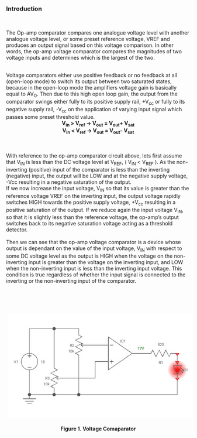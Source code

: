 ### Introduction
<br>

The Op-amp comparator compares one analogue voltage level with another analogue voltage level, or some preset reference voltage, VREF and produces an output signal based on this voltage comparison. In other words, the op-amp voltage comparator compares the magnitudes of two voltage inputs and determines which is the largest of the two.
                        
<br>
Voltage comparators either use positive feedback or no feedback at all (open-loop mode) to switch its output between two saturated states, because in the open-loop mode the amplifiers voltage gain is basically equal to AV<sub>O</sub>. Then due to this high open loop gain, the output from the comparator swings either fully to its positive supply rail, +V<sub>cc</sub> or fully to its negative supply rail, -V<sub>cc</sub> on the application of varying input signal which passes some preset threshold value.<br>                         
<center><b>V<sub>in</sub> > V<sub>ref</sub> -> V<sub>out</sub> = V<sub>out</sub>+ V<sub>sat</sub> <br></b></center>
<center><b>V<sub>in</sub> < V<sub>ref</sub> -> V<sub>out</sub> = V<sub>out</sub>- V<sub>sat</sub></b></center><br></p>
<br>
With reference to the op-amp comparator circuit above, lets first assume that V<sub>IN</sub> is less than the DC voltage level at V<sub>REF</sub>, ( V<sub>IN</sub> < V<sub>REF</sub> ). As the non-inverting (positive) input of the comparator is less than the inverting (negative) input, the output will be LOW and at the negative supply voltage, -Vcc resulting in a negative saturation of the output.<br>
If we now increase the input voltage, V<sub>IN</sub> so that its value is greater than the reference voltage VREF on the inverting input, the output voltage rapidly switches HIGH towards the positive supply voltage, +V<sub>cc</sub> resulting in a positive saturation of the output. If we reduce again the input voltage V<sub>IN</sub>, so that it is slightly less than the reference voltage, the op-amp’s output switches back to its negative saturation voltage acting as a threshold detector.<br>                         

<br>
Then we can see that the op-amp voltage comparator is a device whose output is dependant on the value of the input voltage, V<sub>IN</sub> with respect to some DC voltage level as the output is HIGH when the voltage on the non-inverting input is greater than the voltage on the inverting input, and LOW when the non-inverting input is less than the inverting input voltage. This condition is true regardless of whether the input signal is connected to the inverting or the non-inverting input of the comparator.</p>

<br><br><br>
<center><img src="images/voltage-comparator.jpg" style="margin-left: 0.9%;margin-top: 0.1%"></center><br>
<center><b>Figure 1. Voltage Comaparator</b></center>





